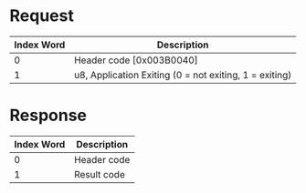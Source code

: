 # Request

| Index Word | Description                                            |
|------------|--------------------------------------------------------|
| 0          | Header code \[0x003B0040\]                             |
| 1          | u8, Application Exiting (0 = not exiting, 1 = exiting) |

# Response

| Index Word | Description |
|------------|-------------|
| 0          | Header code |
| 1          | Result code |
